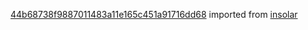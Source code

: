 [44b68738f9887011483a11e165c451a91716dd68](https://github.com/insolar/insolar/commit/44b68738f9887011483a11e165c451a91716dd68) imported from [insolar](https://github.com/insolar/insolar)
